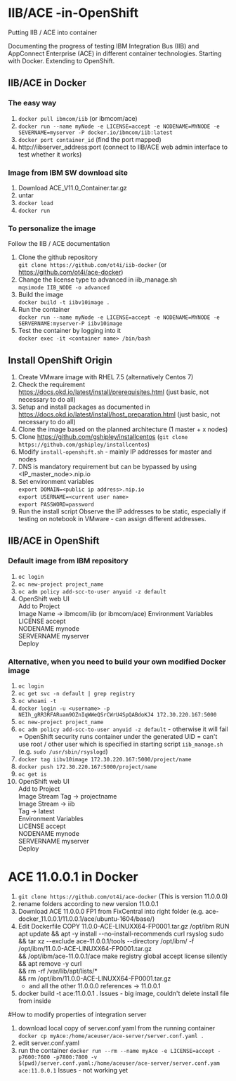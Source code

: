 # IIB/ACE -in-OpenShift
Putting IIB / ACE into container

Documenting the progress of testing IBM Integration Bus (IIB) and AppConnect Enterprise (ACE) in different container technologies.
Starting with Docker.
Extending to OpenShift.

## IIB/ACE in Docker
### The easy way  
1. `docker pull ibmcom/iib`  (or ibmcom/ace)
2. `docker run --name myNode -e LICENSE=accept -e NODENAME=MYNODE -e SEVERNAME=myserver -P docker.io/ibmcom/iib:latest`  
3. `docker port container_id`  (find the port mapped)  
4. http://iibserver_address:port (connect to IIB/ACE web admin interface to test whether it works)  

### Image from IBM SW download site
1. Download ACE_V11.0_Container.tar.gz  
2. untar  
3. `docker load`  
4. `docker run`  

### To personalize the image
Follow the IIB / ACE documentation
1. Clone the github repository  
	`git clone https://github.com/ot4i/iib-docker`	(or https://github.com/ot4i/ace-docker)
2. Change the license type to advanced in iib_manage.sh  
	`mqsimode IIB_NODE -o advanced`
3. Build the image  
	`docker build -t iibv10image .`
4. Run the container  
	`docker run --name myNode -e LICENSE=accept -e NODENAME=MYNODE -e SERVERNAME:myserver-P iibv10image`
5. Test the container by logging into it  
	`docker exec -it <container name> /bin/bash`  

## Install OpenShift Origin
1. Create VMware image with RHEL 7.5 (alternatively Centos 7)
2. Check the requirement https://docs.okd.io/latest/install/prerequisites.html (just basic, not necessary to do all)
3. Setup and install packages as documented in https://docs.okd.io/latest/install/host_preparation.html (just basic, not necessary to do all)
4. Clone the image based on the planned architecture (1 master + x nodes)
5. Clone https://github.com/gshipley/installcentos (`git clone https://github.com/gshipley/installcentos`)
6. Modify `install-openshift.sh` - mainly IP addresses for master and nodes
7. DNS is mandatory requirement but can be bypassed by using <IP_master_node>.nip.io
8. Set environment variables  
	`export DOMAIN=<public ip address>.nip.io`  
	`export USERNAME=<current user name>`  
	`export PASSWORD=password `  
9. Run the install script
Observe the IP addresses to be static, especially if testing on notebook in VMware - can assign different addresses.

## IIB/ACE in OpenShift
### Default image from IBM repository
1. `oc login`
2. `oc new-project project_name`
3. `oc adm policy add-scc-to-user anyuid -z default`
4. OpenShift web UI  
	Add to Project  
	Image Name -> ibmcom/iib	(or ibmcom/ace)
	Environment Variables  
		LICENSE	accept  
		NODENAME	mynode  
		SERVERNAME	myserver  
	Deploy

### Alternative, when you need to build your own modified Docker image
1. `oc login`
2. `oc get svc -n default | grep registry`
3. `oc whoami -t`
4. `docker login -u <username> -p NEIh_gRR3RFARuam9OZnIqWWeQSrCWrU4SpQABdoKJ4 172.30.220.167:5000`
5. `oc new-project project_name`
6. `oc adm policy add-scc-to-user anyuid -z default` - otherwise it will fail = OpenShift security runs container under the generated UID = can't use root / other user which is specified in starting script `iib_manage.sh` (e.g. `sudo /usr/sbin/rsyslogd`)
7. `docker tag iibv10image 172.30.220.167:5000/project/name`
8. `docker push 172.30.220.167:5000/project/name`
9. `oc get is`
10. OpenShift web UI  
	Add to Project  
	Image Stream Tag -> projectname  
	Image Stream -> iib  
	Tag -> latest  
	Environment Variables  
		LICENSE	accept  
		NODENAME	mynode  
		SERVERNAME	myserver  
	Deploy

# ACE 11.0.0.1 in Docker
1. `git clone https://github.com/ot4i/ace-docker`	(This is version 11.0.0.0)
2. rename folders according to new version 11.0.0.1
3. Download ACE 11.0.0.0 FP1 from FixCentral into right folder (e.g. ace-docker_11.0.0.1/11.0.0.1/ace/ubuntu-1604/base/)
4. Edit Dockerfile
	COPY 11.0.0-ACE-LINUXX64-FP0001.tar.gz /opt/ibm
	RUN apt update && apt -y install --no-install-recommends curl rsyslog sudo \
	  && tar xz --exclude ace-11.0.0.1/tools --directory /opt/ibm/ -f /opt/ibm/11.0.0-ACE-LINUXX64-FP0001.tar.gz \
	  && /opt/ibm/ace-11.0.0.1/ace make registry global accept license silently \
	  && apt remove -y curl \
	  && rm -rf /var/lib/apt/lists/* \
	  && rm /opt/ibm/11.0.0-ACE-LINUXX64-FP0001.tar.gz
	- and all the other 11.0.0.0 references -> 11.0.0.1
5. docker build -t ace:11.0.0.1 .
Issues - big image, couldn't delete install file from inside

#How to modify properties of integration server
1. download local copy of server.conf.yaml from the running container
	`docker cp myAce:/home/aceuser/ace-server/server.conf.yaml .`  
2. edit server.conf.yaml
3. run the container
	`docker run --rm --name myAce -e LICENSE=accept -p7600:7600 -p7800:7800 -v $(pwd)/server.conf.yaml:/home/aceuser/ace-server/server.conf.yam ace:11.0.0.1`
Issues - not working yet

